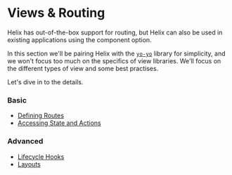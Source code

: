 # Views & Routing

Helix has out-of-the-box support for routing, but Helix can also be used in existing applications using the component option.

In this section we'll be pairing Helix with the [`yo-yo`](https://github.com/maxogden/yo-yo) library for simplicity, and we won't focus too much on the specifics of view libraries. We'll focus on the different types of view and some best practises.

Let's dive in to the details.

### Basic

* [Defining Routes](/docs/Views/Routes.md)
* [Accessing State and Actions](/docs/Views/State-And-Actions.md)

### Advanced

* [Lifecycle Hooks](/docs/Views/Lifecycle-Hooks.md)
* [Layouts](/docs/Views/Layouts.md)